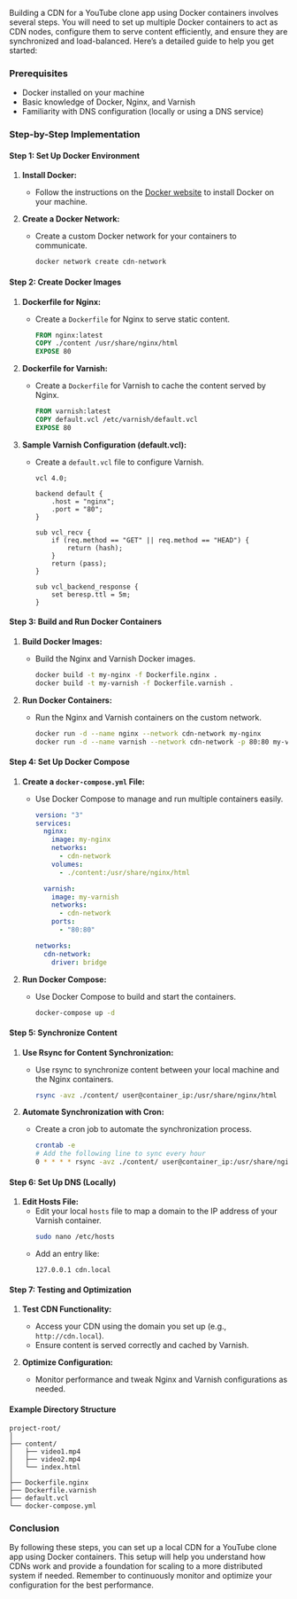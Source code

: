 Building a CDN for a YouTube clone app using Docker containers involves several steps. You will need to set up multiple Docker containers to act as CDN nodes, configure them to serve content efficiently, and ensure they are synchronized and load-balanced. Here’s a detailed guide to help you get started:

### Prerequisites

- Docker installed on your machine
- Basic knowledge of Docker, Nginx, and Varnish
- Familiarity with DNS configuration (locally or using a DNS service)

### Step-by-Step Implementation

#### Step 1: Set Up Docker Environment

1. **Install Docker:**

   - Follow the instructions on the [Docker website](https://docs.docker.com/get-docker/) to install Docker on your machine.

2. **Create a Docker Network:**
   - Create a custom Docker network for your containers to communicate.
     ```sh
     docker network create cdn-network
     ```

#### Step 2: Create Docker Images

1. **Dockerfile for Nginx:**

   - Create a `Dockerfile` for Nginx to serve static content.
     ```dockerfile
     FROM nginx:latest
     COPY ./content /usr/share/nginx/html
     EXPOSE 80
     ```

2. **Dockerfile for Varnish:**

   - Create a `Dockerfile` for Varnish to cache the content served by Nginx.
     ```dockerfile
     FROM varnish:latest
     COPY default.vcl /etc/varnish/default.vcl
     EXPOSE 80
     ```

3. **Sample Varnish Configuration (default.vcl):**

   - Create a `default.vcl` file to configure Varnish.

     ```vcl
     vcl 4.0;

     backend default {
         .host = "nginx";
         .port = "80";
     }

     sub vcl_recv {
         if (req.method == "GET" || req.method == "HEAD") {
             return (hash);
         }
         return (pass);
     }

     sub vcl_backend_response {
         set beresp.ttl = 5m;
     }
     ```

#### Step 3: Build and Run Docker Containers

1. **Build Docker Images:**

   - Build the Nginx and Varnish Docker images.
     ```sh
     docker build -t my-nginx -f Dockerfile.nginx .
     docker build -t my-varnish -f Dockerfile.varnish .
     ```

2. **Run Docker Containers:**
   - Run the Nginx and Varnish containers on the custom network.
     ```sh
     docker run -d --name nginx --network cdn-network my-nginx
     docker run -d --name varnish --network cdn-network -p 80:80 my-varnish
     ```

#### Step 4: Set Up Docker Compose

1. **Create a `docker-compose.yml` File:**

   - Use Docker Compose to manage and run multiple containers easily.

     ```yaml
     version: "3"
     services:
       nginx:
         image: my-nginx
         networks:
           - cdn-network
         volumes:
           - ./content:/usr/share/nginx/html

       varnish:
         image: my-varnish
         networks:
           - cdn-network
         ports:
           - "80:80"

     networks:
       cdn-network:
         driver: bridge
     ```

2. **Run Docker Compose:**
   - Use Docker Compose to build and start the containers.
     ```sh
     docker-compose up -d
     ```

#### Step 5: Synchronize Content

1. **Use Rsync for Content Synchronization:**

   - Use rsync to synchronize content between your local machine and the Nginx containers.
     ```sh
     rsync -avz ./content/ user@container_ip:/usr/share/nginx/html
     ```

2. **Automate Synchronization with Cron:**
   - Create a cron job to automate the synchronization process.
     ```sh
     crontab -e
     # Add the following line to sync every hour
     0 * * * * rsync -avz ./content/ user@container_ip:/usr/share/nginx/html
     ```

#### Step 6: Set Up DNS (Locally)

1. **Edit Hosts File:**
   - Edit your local `hosts` file to map a domain to the IP address of your Varnish container.
     ```sh
     sudo nano /etc/hosts
     ```
   - Add an entry like:
     ```
     127.0.0.1 cdn.local
     ```

#### Step 7: Testing and Optimization

1. **Test CDN Functionality:**

   - Access your CDN using the domain you set up (e.g., `http://cdn.local`).
   - Ensure content is served correctly and cached by Varnish.

2. **Optimize Configuration:**
   - Monitor performance and tweak Nginx and Varnish configurations as needed.

#### Example Directory Structure

```
project-root/
│
├── content/
│   ├── video1.mp4
│   ├── video2.mp4
│   └── index.html
│
├── Dockerfile.nginx
├── Dockerfile.varnish
├── default.vcl
└── docker-compose.yml
```

### Conclusion

By following these steps, you can set up a local CDN for a YouTube clone app using Docker containers. This setup will help you understand how CDNs work and provide a foundation for scaling to a more distributed system if needed. Remember to continuously monitor and optimize your configuration for the best performance.

